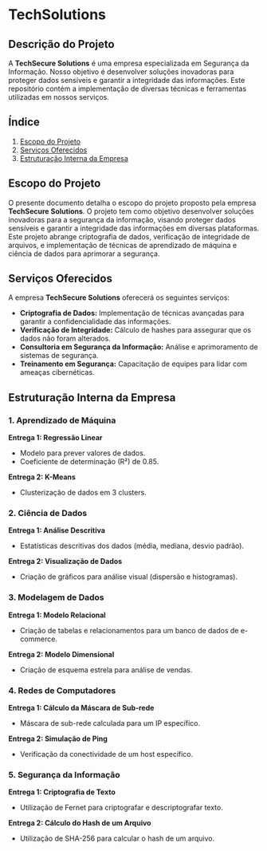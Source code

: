 # TechSolutions

## Descrição do Projeto

A **TechSecure Solutions** é uma empresa especializada em Segurança da Informação. Nosso objetivo é desenvolver soluções inovadoras para proteger dados sensíveis e garantir a integridade das informações. Este repositório contém a implementação de diversas técnicas e ferramentas utilizadas em nossos serviços.

## Índice

1. [Escopo do Projeto](#escopo-do-projeto)
2. [Serviços Oferecidos](#serviços-oferecidos)
3. [Estruturação Interna da Empresa](#estruturação-interna-da-empresa)

## Escopo do Projeto

O presente documento detalha o escopo do projeto proposto pela empresa **TechSecure Solutions**. O projeto tem como objetivo desenvolver soluções inovadoras para a segurança da informação, visando proteger dados sensíveis e garantir a integridade das informações em diversas plataformas. Este projeto abrange criptografia de dados, verificação de integridade de arquivos, e implementação de técnicas de aprendizado de máquina e ciência de dados para aprimorar a segurança.

## Serviços Oferecidos

A empresa **TechSecure Solutions** oferecerá os seguintes serviços:

- **Criptografia de Dados:** Implementação de técnicas avançadas para garantir a confidencialidade das informações.
- **Verificação de Integridade:** Cálculo de hashes para assegurar que os dados não foram alterados.
- **Consultoria em Segurança da Informação:** Análise e aprimoramento de sistemas de segurança.
- **Treinamento em Segurança:** Capacitação de equipes para lidar com ameaças cibernéticas.

## Estruturação Interna da Empresa

### 1. Aprendizado de Máquina

**Entrega 1: Regressão Linear**
- Modelo para prever valores de dados.
- Coeficiente de determinação (R²) de 0.85.

**Entrega 2: K-Means**
- Clusterização de dados em 3 clusters.

### 2. Ciência de Dados

**Entrega 1: Análise Descritiva**
- Estatísticas descritivas dos dados (média, mediana, desvio padrão).

**Entrega 2: Visualização de Dados**
- Criação de gráficos para análise visual (dispersão e histogramas).

### 3. Modelagem de Dados

**Entrega 1: Modelo Relacional**
- Criação de tabelas e relacionamentos para um banco de dados de e-commerce.

**Entrega 2: Modelo Dimensional**
- Criação de esquema estrela para análise de vendas.

### 4. Redes de Computadores

**Entrega 1: Cálculo da Máscara de Sub-rede**
- Máscara de sub-rede calculada para um IP específico.

**Entrega 2: Simulação de Ping**
- Verificação da conectividade de um host específico.

### 5. Segurança da Informação

**Entrega 1: Criptografia de Texto**
- Utilização de Fernet para criptografar e descriptografar texto.

**Entrega 2: Cálculo do Hash de um Arquivo**
- Utilização de SHA-256 para calcular o hash de um arquivo.
